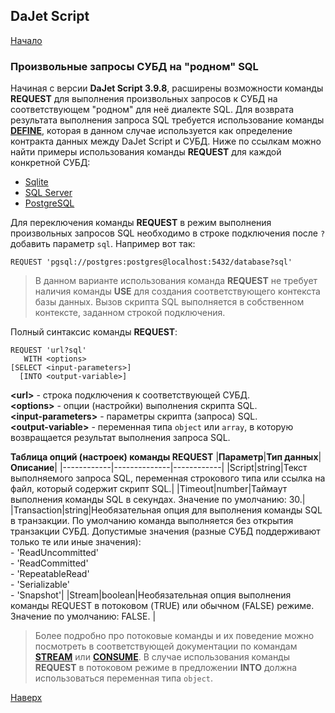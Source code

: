 ## DaJet Script

[Начало](https://github.com/zhichkin/dajet/tree/main/doc/dajet-script/README.md)

### Произвольные запросы СУБД на "родном" SQL

Начиная с версии **DaJet Script 3.9.8**, расширены возможности команды **REQUEST** для выполнения произвольных запросов к СУБД на соответствующем "родном" для неё диалекте SQL. Для возврата результата выполнения запроса SQL требуется использование команды [**DEFINE**](https://github.com/zhichkin/dajet/blob/main/doc/dajet-script/define/README.md), которая в данном случае используется как определение контракта данных между DaJet Script и СУБД. Ниже по ссылкам можно найти примеры использования команды **REQUEST** для каждой конкретной СУБД:
- [Sqlite](https://github.com/zhichkin/dajet/blob/main/doc/dajet-script/request-sql/sqlite/README.md)
- [SQL Server](https://github.com/zhichkin/dajet/blob/main/doc/dajet-script/request-sql/mssql/README.md)
- [PostgreSQL](https://github.com/zhichkin/dajet/blob/main/doc/dajet-script/request-sql/pgsql/README.md)

Для переключения команды **REQUEST** в режим выполнения произвольных запросов SQL необходимо в строке подключения после ```?``` добавить параметр ```sql```. Например вот так:

```
REQUEST 'pgsql://postgres:postgres@localhost:5432/database?sql'
```

> В данном варианте использования команда **REQUEST** не требует наличия команды **USE** для создания соответствующего контекста базы данных. Вызов скрипта SQL выполняется в собственном контексте, заданном строкой подключения.

Полный синтаксис команды **REQUEST**:
```
REQUEST 'url?sql'
   WITH <options>
[SELECT <input-parameters>]
  [INTO <output-variable>]
```
**\<url\>** - строка подключения к соответствующей СУБД.<br>
**\<options\>** - опции (настройки) выполнения скрипта SQL.<br>
**\<input-parameters\>** - параметры скрипта (запроса) SQL.<br>
**\<output-variable\>** - переменная типа ```object``` или ```array```, в которую возвращается результат выполнения запроса SQL.

**Таблица опций (настроек) команды REQUEST**
|**Параметр**|**Тип данных**|**Описание**|
|------------|--------------|------------|
|Script|string|Текст выполняемого запроса SQL, переменная строкового типа или ссылка на файл, который содержит скрипт SQL.|
|Timeout|number|Таймаут выполнения команды SQL в секундах. Значение по умолчанию: 30.|
|Transaction|string|Необязательная опция для выполнения команды SQL в транзакции. По умолчанию команда выполняется без открытия транзакции СУБД. Допустимые значения (разные СУБД поддерживают только те или иные значения):<br>- 'ReadUncommitted'<br>- 'ReadCommitted'<br>- 'RepeatableRead'<br>- 'Serializable'<br>- 'Snapshot'|
|Stream|boolean|Необязательная опция выполнения команды REQUEST в потоковом (TRUE) или обычном (FALSE) режиме. Значение по умолчанию: FALSE. |

> Более подробно про потоковые команды и их поведение можно посмотреть в соответствующей документации по командам [**STREAM**](https://github.com/zhichkin/dajet/blob/main/doc/dajet-script/databases/stream/README.md) или [**CONSUME**](https://github.com/zhichkin/dajet/blob/main/doc/dajet-script/databases/consume/README.md). В случае использования команды **REQUEST** в потоковом режиме в предложении **INTO** должна использоваться переменная типа ```object```.

[Наверх](#произвольные-запросы-субд-на-родном-sql)
